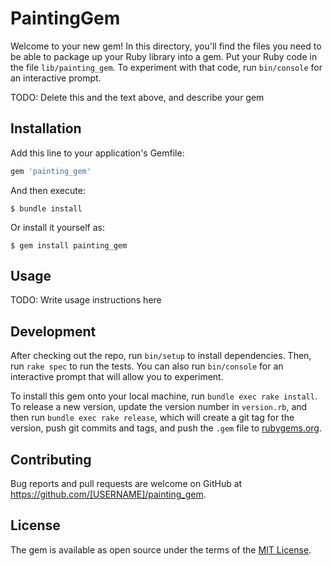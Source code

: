 # PaintingGem

Welcome to your new gem! In this directory, you'll find the files you need to be able to package up your Ruby library into a gem. Put your Ruby code in the file `lib/painting_gem`. To experiment with that code, run `bin/console` for an interactive prompt.

TODO: Delete this and the text above, and describe your gem

## Installation

Add this line to your application's Gemfile:

```ruby
gem 'painting_gem'
```

And then execute:

    $ bundle install

Or install it yourself as:

    $ gem install painting_gem

## Usage

TODO: Write usage instructions here

## Development

After checking out the repo, run `bin/setup` to install dependencies. Then, run `rake spec` to run the tests. You can also run `bin/console` for an interactive prompt that will allow you to experiment.

To install this gem onto your local machine, run `bundle exec rake install`. To release a new version, update the version number in `version.rb`, and then run `bundle exec rake release`, which will create a git tag for the version, push git commits and tags, and push the `.gem` file to [rubygems.org](https://rubygems.org).

## Contributing

Bug reports and pull requests are welcome on GitHub at https://github.com/[USERNAME]/painting_gem.


## License

The gem is available as open source under the terms of the [MIT License](https://opensource.org/licenses/MIT).
